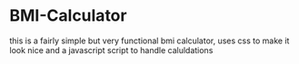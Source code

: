 # BMI-Calculator

this is a fairly simple but very functional bmi calculator, uses css to make it look nice and a javascript script to handle caluldations
